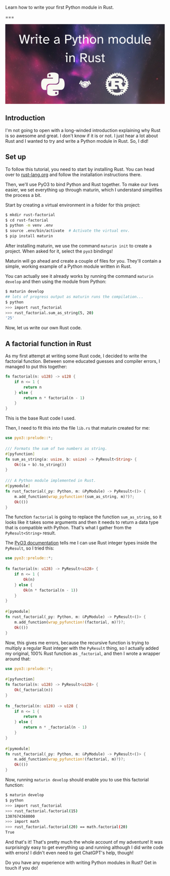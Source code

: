 Learn how to write your first Python module in Rust.

===

![](thumbnail.webp)

## Introduction

I'm not going to open with a long-winded introduction explaining why Rust is so awesome and great.
I don't know if it is or not.
I just hear a lot about Rust and I wanted to try and write a Python module in Rust.
So, I did!


## Set up

To follow this tutorial, you need to start by installing Rust.
You can head over to [rust-lang.org](https://www.rust-lang.org/tools/install) and follow the installation instructions there.

Then, we'll use PyO3 to bind Python and Rust together.
To make our lives easier, we set everything up through maturin, which I understand simplifies the process a bit.

Start by creating a virtual environment in a folder for this project:

```bash
$ mkdir rust-factorial
$ cd rust-factorial
$ python -m venv .env
$ source .env/bin/activate  # Activate the virtual env.
$ pip install maturin
```

After installing maturin, we use the command `maturin init` to create a project.
When asked for it, select the `pyo3` bindings!

Maturin will go ahead and create a couple of files for you.
They'll contain a simple, working example of a Python module written in Rust.

You can actually see it already works by running the command `maturin develop` and then using the module from Python:

```bash
$ maturin develop
## lots of progress output as maturin runs the compilation...
$ python
>>> import rust_factorial
>>> rust_factorial.sum_as_string(5, 20)
'25'
```

Now, let us write our own Rust code.


## A factorial function in Rust

As my first attempt at writing some Rust code, I decided to write the factorial function.
Between some educated guesses and compiler errors, I managed to put this together:

```rs
fn factorial(n: u128) -> u128 {
    if n <= 1 {
        return n
    } else {
        return n * factorial(n - 1)
    }
}
```

This is the base Rust code I used.

Then, I need to fit this into the file `lib.rs` that maturin created for me:

```rs
use pyo3::prelude::*;

/// Formats the sum of two numbers as string.
#[pyfunction]
fn sum_as_string(a: usize, b: usize) -> PyResult<String> {
    Ok((a + b).to_string())
}

/// A Python module implemented in Rust.
#[pymodule]
fn rust_factorial(_py: Python, m: &PyModule) -> PyResult<()> {
    m.add_function(wrap_pyfunction!(sum_as_string, m)?)?;
    Ok(())
}
```

The function `factorial` is going to replace the function `sum_as_string`, so it looks like it takes some arguments and then it needs to return a data type that is compatible with Python.
That's what I gather from the `PyResult<String>` result.

The [PyO3 documentation](https://pyo3.rs/v0.18.0/conversions/tables) tells me I can use Rust integer types inside the `PyResult`, so I tried this:

```rs
use pyo3::prelude::*;

fn factorial(n: u128) -> PyResult<u128> {
    if n <= 1 {
        Ok(n)
    } else {
        Ok(n * factorial(n - 1))
    }
}

#[pymodule]
fn rust_factorial(_py: Python, m: &PyModule) -> PyResult<()> {
    m.add_function(wrap_pyfunction!(factorial, m)?)?;
    Ok(())
}
```

Now, this gives me errors, because the recursive function is trying to multiply a regular Rust integer with the `PyResult` thing, so I actually added my original, 100% Rust function as `_factorial`, and then I wrote a wrapper around that:

```rs
use pyo3::prelude::*;

#[pyfunction]
fn factorial(n: u128) -> PyResult<u128> {
    Ok(_factorial(n))
}

fn _factorial(n: u128) -> u128 {
    if n <= 1 {
        return n
    } else {
        return n * _factorial(n - 1)
    }
}

#[pymodule]
fn rust_factorial(_py: Python, m: &PyModule) -> PyResult<()> {
    m.add_function(wrap_pyfunction!(factorial, m)?)?;
    Ok(())
}
```

Now, running `maturin develop` should enable you to use this factorial function:

```bash
$ maturin develop
$ python
>>> import rust_factorial
>>> rust_factorial.factorial(15)
1307674368000
>>> import math
>>> rust_factorial.factorial(20) == math.factorial(20)
True
```

And that's it!
That's pretty much the whole account of my adventure!
It was surprisingly easy to get everything up and running although I did write code with errors!
I didn't even need to get ChatGPT's help, though!

Do you have any experience with writing Python modules in Rust?
Get in touch if you do!
